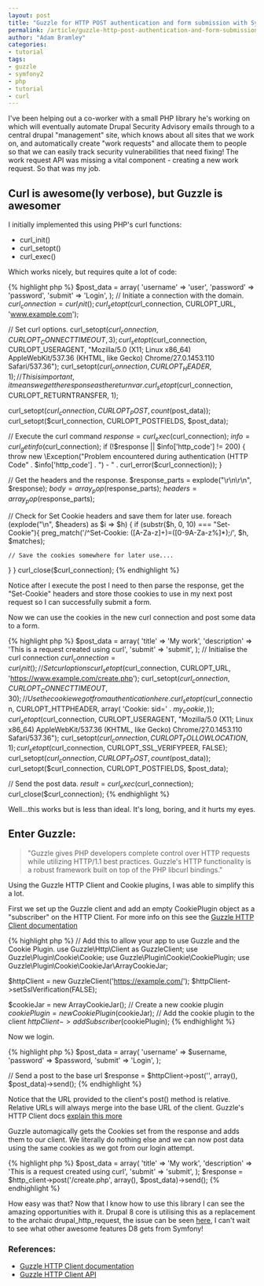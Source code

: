 ```yaml
---
layout: post
title: "Guzzle for HTTP POST authentication and form submission with Symfony 2.0"
permalink: /article/guzzle-http-post-authentication-and-form-submission-symfony-20
author: "Adam Bramley"
categories:
- tutorial
tags:
- guzzle
- symfony2
- php
- tutorial
- curl
---
```


I've been helping out a co-worker with a small PHP library he's working on which will eventually automate Drupal Security Advisory emails through to a central drupal "management" site, which knows about all sites that we work on, and automatically create "work requests" and allocate them to people so that we can easily track security vulnerabilities that need fixing! The work request API was missing a vital component - creating a new work request. So that was my job.

## Curl is awesome(ly verbose), but Guzzle is awesomer

I initially implemented this using PHP's curl functions:

*   curl_init()
*   curl_setopt()
*   curl_exec()

Which works nicely, but requires quite a lot of code:

{% highlight php %}
$post_data = array(
  'username' => 'user',
  'password' => 'password',
  'submit' => 'Login',
);
// Initiate a connection with the domain.
$curl_connection = curl_init();
curl_setopt($curl_connection, CURLOPT_URL, 'www.example.com');

// Set curl options.
curl_setopt($curl_connection, CURLOPT_CONNECTTIMEOUT, 3);
curl_setopt($curl_connection, CURLOPT_USERAGENT, "Mozilla/5.0 (X11; Linux x86_64) AppleWebKit/537.36 (KHTML, like Gecko) Chrome/27.0.1453.110 Safari/537.36");
curl_setopt($curl_connection, CURLOPT_HEADER, 1);
// This is important, it means we get the response as the return var.
curl_setopt($curl_connection, CURLOPT_RETURNTRANSFER, 1);

curl_setopt($curl_connection, CURLOPT_POST, count($post_data));
curl_setopt($curl_connection, CURLOPT_POSTFIELDS, $post_data);

// Execute the curl command
$response = curl_exec($curl_connection);
$info = curl_getinfo($curl_connection);
if (!$response || $info['http_code'] != 200) {
  throw new \Exception("Problem encountered during authentication (HTTP Code" . $info['http_code'] . ") - " . curl_error($curl_connection));
}

// Get the headers and the response.
$response_parts = explode("\r\n\r\n", $response);
$body = array_pop($response_parts);
$headers = array_pop($response_parts);

// Check for Set Cookie headers and save them for later use.
foreach (explode("\n", $headers) as $i => $h) {
  if (substr($h, 0, 10) === "Set-Cookie"){
    preg_match('/^Set\-Cookie: ([A-Za-z]+)=([0-9A-Za-z%]*);/', $h, $matches);

    // Save the cookies somewhere for later use....
  }
}
curl_close($curl_connection);
{% endhighlight %}

Notice after I execute the post I need to then parse the response, get the "Set-Cookie" headers and store those cookies to use in my next post request so I can successfully submit a form.

Now we can use the cookies in the new curl connection and post some data to a form.

{% highlight php %}
$post_data = array(
  'title' => 'My work',
  'description' => 'This is a request created using curl',
  'submit' => 'submit',
);
// Initialise the curl connection
$curl_connection = curl_init();
// Set curl options
curl_setopt($curl_connection, CURLOPT_URL, 'https://www.example.com/create.php');
curl_setopt($curl_connection, CURLOPT_CONNECTTIMEOUT, 30);
// Use the cookie we got from authentication here.
curl_setopt($curl_connection, CURLOPT_HTTPHEADER, array(
  'Cookie: sid=' . $my_cookie,
));
curl_setopt($curl_connection, CURLOPT_USERAGENT,
"Mozilla/5.0 (X11; Linux x86_64) AppleWebKit/537.36 (KHTML, like Gecko) Chrome/27.0.1453.110 Safari/537.36");
curl_setopt($curl_connection, CURLOPT_FOLLOWLOCATION, 1);
curl_setopt($curl_connection, CURLOPT_SSL_VERIFYPEER, FALSE);
curl_setopt($curl_connection, CURLOPT_POST, count($post_data));
curl_setopt($curl_connection, CURLOPT_POSTFIELDS, $post_data);

// Send the post data.
$result = curl_exec($curl_connection);
curl_close($curl_connection);
{% endhighlight %}

Well...this works but is less than ideal. It's long, boring, and it hurts my eyes.

## Enter Guzzle:

> "Guzzle gives PHP developers complete control over HTTP requests while utilizing HTTP/1.1 best practices. Guzzle's HTTP functionality is a robust framework built on top of the PHP libcurl bindings."

Using the Guzzle HTTP Client and Cookie plugins, I was able to simplify this a lot.

First we set up the Guzzle client and add an empty CookiePlugin object as a "subscriber" on the HTTP Client. For more info on this see the [Guzzle HTTP Client documentation](http://guzzlephp.org/http-client/client.html)


{% highlight php %}
// Add this to allow your app to use Guzzle and the Cookie Plugin.
use Guzzle\Http\Client as GuzzleClient;
use Guzzle\Plugin\Cookie\Cookie;
use Guzzle\Plugin\Cookie\CookiePlugin;
use Guzzle\Plugin\Cookie\CookieJar\ArrayCookieJar;


$httpClient = new GuzzleClient('https://example.com/');
$httpClient->setSslVerification(FALSE);

$cookieJar = new ArrayCookieJar();
// Create a new cookie plugin
$cookiePlugin = new CookiePlugin($cookieJar);
// Add the cookie plugin to the client
$httpClient->addSubscriber($cookiePlugin);
{% endhighlight %}

Now we login.



{% highlight php %}
$post_data = array(
  'username' => $username,
  'password' => $password,
  'submit' => 'Login',
);

// Send a post to the base url
$response = $httpClient->post('', array(), $post_data)->send();
{% endhighlight %}


Notice that the URL provided to the client's post() method is relative. Relative URLs will always merge into the base URL of the client. Guzzle's HTTP Client docs [explain this more](http://guzzlephp.org/http-client/client.html#base-urls)

Guzzle automagically gets the Cookies set from the response and adds them to our client. We literally do nothing else and we can now post data using the same cookies as we got from our login attempt.


{% highlight php %}
$post_data = array(
  'title' => 'My work',
  'description' => 'This is a request created using curl',
  'submit' => 'submit',
);
$response = $http_client->post('/create.php', array(), $post_data)->send();
{% endhighlight %}

How easy was that? Now that I know how to use this library I can see the amazing opportunities with it. Drupal 8 core is utilising this as a replacement to the archaic drupal_http_request, the issue can be seen [here](https://drupal.org/node/1447736), I can't wait to see what other awesome features D8 gets from Symfony!

### References:
* [Guzzle HTTP Client documentation](http://guzzlephp.org/http-client/client.html)
* [Guzzle HTTP Client API](http://guzzlephp.org/api/class-Guzzle.Http.Client.html)
